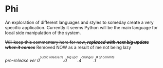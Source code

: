 # Phi
An exploration of different languages and styles to someday create a very specific application. Currently it seems Python will be the main language for local side manipulation of the system.

~~Will keep this commentary here for now, ***replaced with next big update when it comes***~~ Removed NOW as a result of me not being lazy


###### pre-release ver 0<sup><sup>public release(?)</sup></sup>.0<sup><sup>big upd</sup></sup>.4<sup><sup>changes</sup></sup>.1<sup><sup># of commits</sup></sup>